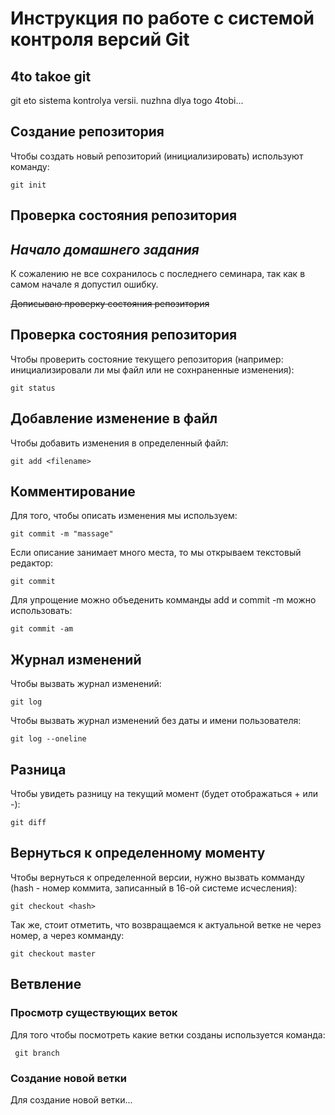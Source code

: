 # **Инструкция по работе с системой контроля версий Git**

## 4to takoe git

git eto sistema kontrolya versii. nuzhna dlya togo 4tobi...

## Создание репозитория

Чтобы создать новый репозиторий (инициализировать) используют команду:

    git init

## Проверка состояния репозитория 

## *Начало домашнего задания*

К сожалению не все сохранилось с последнего семинара, так как в самом начале я допустил ошибку.

~~Дописываю проверку состояния репозитория~~

## Проверка состояния репозитория 

Чтобы проверить состояние текущего репозитория (например: инициализировали ли мы файл или не сохнраненные изменения):

    git status

## Добавление изменение в файл

Чтобы добавить изменения в определенный файл:

    git add <filename>

## Комментирование 

Для того, чтобы описать изменения мы используем:

    git commit -m "massage"

Если описание занимает много места, то мы открываем текстовый редактор:

    git commit

Для упрощение можно объеденить комманды add и commit -m можно использовать:

    git commit -am

## Журнал изменений

Чтобы вызвать журнал изменений:

    git log

Чтобы вызвать журнал изменений без даты и имени пользователя: 

    git log --oneline 

## Разница

Чтобы увидеть разницу на текущий момент (будет отображаться + или -):

    git diff

## Вернуться к определенному моменту 

Чтобы вернуться к определенной версии, нужно вызвать комманду (hash - номер коммита, записанный в 16-ой системе исчесления):

    git checkout <hash>

Так же, стоит отметить, что возвращаемся к актуальной ветке не через номер, а через комманду:

    git checkout master

## Ветвление 

### Просмотр существующих веток

Для того чтобы посмотреть какие ветки созданы используется команда:

     git branch

### Создание новой ветки

Для создание новой ветки...


